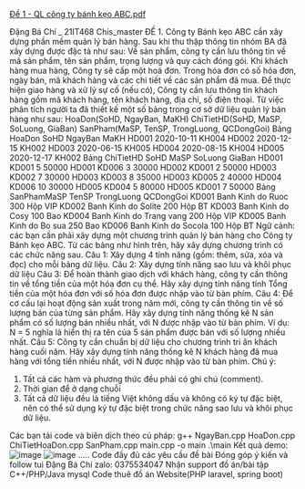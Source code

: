 [Đề 1 - QL công ty bánh kẹo ABC.pdf](https://github.com/chidb2k3/company/files/14622470/D.1.-.QL.cong.ty.banh.k.o.ABC.pdf)

Đặng Bá Chí _ 21IT468
Chis_master
ĐỀ 1.
Công ty Bánh kẹo ABC cần xây dựng phần mềm quản lý bán hàng. Sau khi thu thập thông
tin nhóm BA đã xây dựng được đặc tả như sau:
Về sản phẩm, công ty cần lưu thông tin về mã sản phẩm, tên sản phẩm, trọng lượng và quy
cách đóng gói.
Khi khách hàng mua hàng, Công ty sẽ cấp một hoá đơn. Trong hóa đơn có số hóa đơn,
ngày bán, mã khách hàng và các chi tiết về các sản phẩm đã mua.
Để thực hiện giao hàng và xử lý sự cố (nếu có), Công ty cần lưu thông tin khách hàng gồm
mã khách hàng, tên khách hàng, địa chỉ, số điện thoại.
Từ việc phân tích người ta đã thiết kế một số bảng trong cơ sở dữ liệu quản lý bán hàng
như sau:
HoaDon(SoHD, NgayBan, MaKH)
ChiTietHD(SoHD, MaSP, SoLuong, GiaBan)
SanPham(MaSP, TenSP, TrongLuong, QCDongGoi)
Bảng HoaDon
SoHD NgayBan MaKH
HD001 2020-10-11 KH004
HD002 2020-12-15 KH002
HD003 2020-06-15 KH005
HD004 2020-08-15 KH004
HD005 2020-12-17 KH002
Bảng ChiTietHD
SoHD MaSP SoLuong GiaBan
HD001 KD001 5 50000
HD001 KD006 3 30000
HD002 KD001 2 50000
HD003 KD002 7 30000
HD003 KD003 8 35000
HD003 KD005 2 40000
HD004 KD006 10 30000
HD005 KD004 5 80000
HD005 KD001 7 50000
Bảng SanPhamMaSP TenSP TrongLuong QCDongGoi
KD001 Banh Kinh do Ruoc 300 Hộp VIP
KD002 Banh Kinh do Solite 200 Hộp BT
KD003 Banh Kinh do Cosy 100 Bao
KD004 Banh Kinh do Trang vang 200 Hộp VIP
KD005 Banh Kinh do Bo sua 250 Bao
KD006 Banh Kinh do Socola 100 Hộp BT
Ngữ cảnh: các bạn cần phải xây dựng một chương trình quản lý bán hàng cho Công ty
Bánh kẹo ABC. Từ các bảng như hình trên, hãy xây dựng chương trình có các chức năng
sau.
Câu 1: Xây dựng 4 tính năng (gồm: thêm, sửa, xóa và đọc) cho mỗi bảng dữ liệu.
Câu 2: Xây dựng tính năng sao lưu và khôi phục dữ liệu
Câu 3: Để hoàn thành giao dịch với khách hàng, công ty cần thông tin về tổng tiền của một
hóa đơn cụ thể. Hãy xây dựng tính năng tính Tổng tiền của một hóa đơn với số hóa đơn
được nhập vào từ bàn phím.
Câu 4: Để cơ cấu lại hoạt động sản xuất trong năm mới, công ty cần thông tin về số lượng
bán của từng sản phẩm. Hãy xây dựng tính năng thống kê N sản phẩm có số lượng bán
nhiều nhất, với N được nhập vào từ bàn phím. Ví dụ: N = 5 nghĩa là hiển thị ra tên của 5
sản phẩm được bán với số lượng nhiều nhất.
Câu 5: Công ty cần chuẩn bị dữ liệu cho chương trình tri ân khách hàng cuối năm. Hãy xây
dựng tính năng thống kê N khách hàng đã mua hàng với tổng tiền nhiều nhất, với N được
nhập vào từ bàn phím.
Chú ý:
1. Tất cả các hàm và phương thức đều phải có ghi chú (comment).
2. Thời gian để ở dạng chuỗi
3. Tất cả dữ liệu đều là tiếng Việt không dấu và không có ký tự đặc biệt, nên có thể sử
dụng ký tự đặc biệt trong chức năng sao lưu và khôi phục dữ liệu.

Các bạn tải code và biên dịch theo cú pháp:
g++ NgayBan.cpp HoaDon.cpp ChiTietHoaDon.cpp SanPham.cpp main.cpp -o main
.\main
Kết quả demo:
![image](https://github.com/chidb2k3/company/assets/106579016/d0cee347-f73e-49f9-a533-2ba2f7e5fe83)
![image](https://github.com/chidb2k3/company/assets/106579016/34936eed-a3b3-4a4d-8725-80b8297e7b98)
..... Code đầy đủ các yêu cầu đề bài
Đóng góp ý kiến và follow tui Đặng Bá Chí
zalo: 0375534047
Nhận support đồ án/bài tập C++/PHP/Java mysql
Code thuê đồ án Website(PHP laravel, spring boot)




